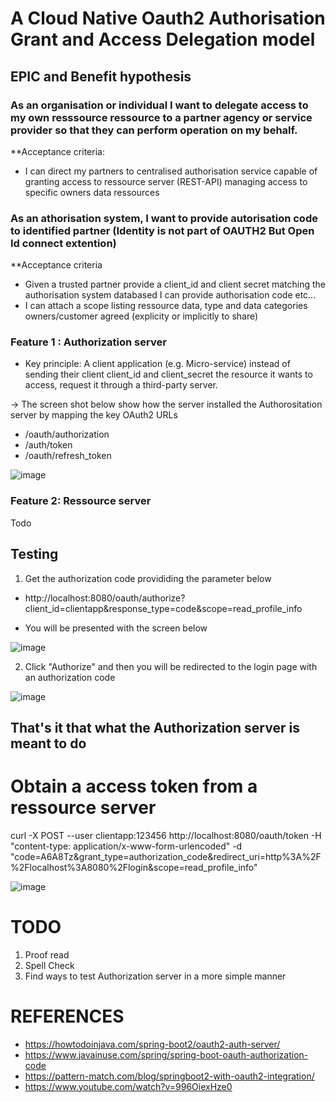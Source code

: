 # A Cloud Native Oauth2 Authorisation Grant  and Access Delegation model


## EPIC and Benefit hypothesis

### As an organisation or individual  I want to delegate access to my own resssource ressource to a partner agency or service provider so that they can perform operation on my behalf.

**Acceptance criteria:

- I can direct my partners to centralised authorisation service capable of granting access to ressource server (REST-API) managing access to specific owners data ressources


### As an athorisation system, I want to provide autorisation code to identified partner (Identity is not part of OAUTH2 But Open Id connect extention)

**Acceptance criteria

- Given a trusted partner provide a client_id and client secret matching the authorisation system databased I can provide authorisation code etc...
- I can attach a scope listing  ressource data, type and data categories owners/customer agreed (explicity or implicitly to share)


### Feature 1 : Authorization server
- Key principle:
A client application (e.g. Micro-service)  instead of sending their client client_id and client_secret the resource it wants to access, request it through 
a third-party server.

-> The screen shot below show how the server installed the Authorositation server by mapping the key OAuth2 URLs
* /oauth/authorization
* /auth/token
* /oauth/refresh_token

![image](https://user-images.githubusercontent.com/17228294/92223475-d9f63680-eee3-11ea-84b0-2f8085208e8e.png)

### Feature 2:  Ressource server
Todo


## Testing 

1) Get the authorization code provididing the parameter below

- http://localhost:8080/oauth/authorize?client_id=clientapp&response_type=code&scope=read_profile_info	

- You will be presented with the screen below 

![image](https://user-images.githubusercontent.com/17228294/92304384-d84e7080-efc0-11ea-950d-27856ca8b54b.png)


2) Click "Authorize" and then you  will be redirected to the login page with an authorization code

![image](https://user-images.githubusercontent.com/17228294/92304193-1185e100-efbf-11ea-845d-56e5ad38263b.png)


## That's it that what the Authorization server is meant to do


# Obtain a access token from a ressource server

curl -X POST --user clientapp:123456 http://localhost:8080/oauth/token  -H "content-type: application/x-www-form-urlencoded" -d "code=A6A8Tz&grant_type=authorization_code&redirect_uri=http%3A%2F%2Flocalhost%3A8080%2Flogin&scope=read_profile_info"

![image](https://user-images.githubusercontent.com/17228294/92304085-43e30e80-efbe-11ea-8eb4-bd4d467aaca2.png)


# TODO 
1) Proof read
2) Spell Check
3) Find ways to test Authorization server in a more simple manner



# REFERENCES

* https://howtodoinjava.com/spring-boot2/oauth2-auth-server/
* https://www.javainuse.com/spring/spring-boot-oauth-authorization-code
* https://pattern-match.com/blog/springboot2-with-oauth2-integration/
* https://www.youtube.com/watch?v=996OiexHze0

